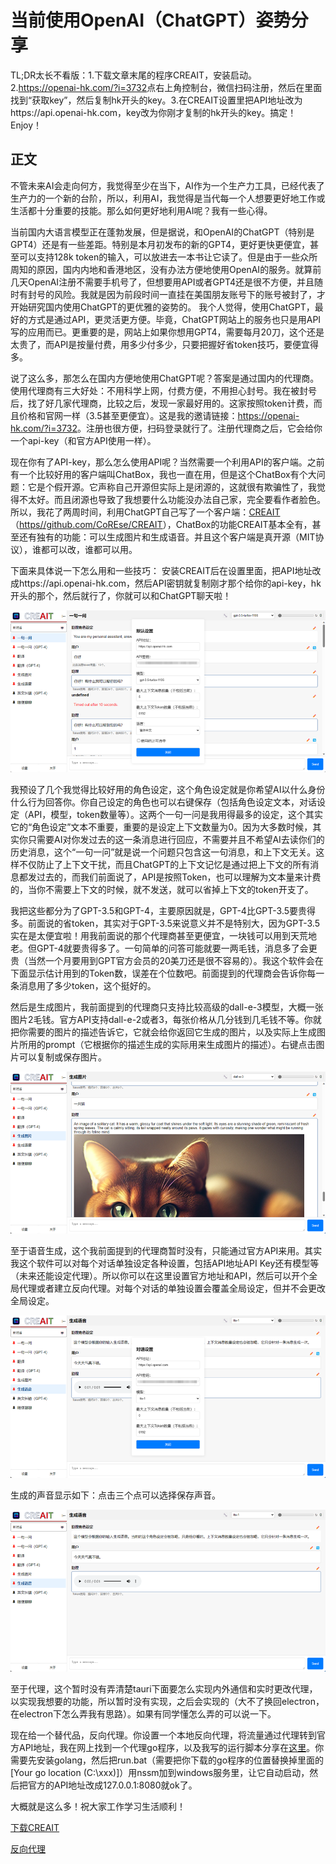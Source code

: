 # 当前使用OpenAI（ChatGPT）姿势分享
TL;DR太长不看版：1.下载文章末尾的程序CREAIT，安装启动。2.<a href="https://openai-hk.com/?i=3732">https://openai-hk.com/?i=3732</a>点右上角控制台，微信扫码注册，然后在里面找到“获取key”，然后复制hk开头的key。3.在CREAIT设置里把API地址改为https://api.openai-hk.com，key改为你刚才复制的hk开头的key。搞定！Enjoy！

## 正文
不管未来AI会走向何方，我觉得至少在当下，AI作为一个生产力工具，已经代表了生产力的一个新的台阶，所以，利用AI，我觉得是当代每一个人想要更好地工作或生活都十分重要的技能。那么如何更好地利用AI呢？我有一些心得。

当前国内大语言模型正在蓬勃发展，但是据说，和OpenAI的ChatGPT（特别是GPT4）还是有一些差距。特别是本月初发布的新的GPT4，更好更快更便宜，甚至可以支持128k token的输入，可以放进去一本书让它读了。但是由于一些众所周知的原因，国内内地和香港地区，没有办法方便地使用OpenAI的服务。就算前几天OpenAI注册不需要手机号了，但想要用API或者GPT4还是很不方便，并且随时有封号的风险。我就是因为前段时间一直挂在美国朋友账号下的账号被封了，才开始研究国内使用ChatGPT的更优雅的姿势的。
我个人觉得，使用ChatGPT，最好的方式是通过API，更灵活更方便。毕竟，ChatGPT网站上的服务也只是用API写的应用而已。更重要的是，网站上如果你想用GPT4，需要每月20刀，这个还是太贵了，而API是按量付费，用多少付多少，只要把握好省token技巧，要便宜得多。

说了这么多，那怎么在国内方便地使用ChatGPT呢？答案是通过国内的代理商。使用代理商有三大好处：不用科学上网，付费方便，不用担心封号。我在被封号后，找了好几家代理商，比较之后，发现一家最好用的。这家按照token计费，而且价格和官网一样（3.5甚至更便宜）。这是我的邀请链接：<a href="https://openai-hk.com/?i=3732">https://openai-hk.com/?i=3732</a>。注册也很方便，扫码登录就行了。注册代理商之后，它会给你一个api-key（和官方API使用一样）。

现在你有了API-key，那么怎么使用API呢？当然需要一个利用API的客户端。之前有一个比较好用的客户端叫ChatBox，我也一直在用，但是这个ChatBox有个大问题：它是个假开源。它声称自己开源但实际上是闭源的，这就很有欺骗性了，我觉得不太好。而且闭源也导致了我想要什么功能没办法自己家，完全要看作者脸色。所以，我花了两周时间，利用ChatGPT自己写了一个客户端：<a href="https://github.com/CoREse/CREAIT">CREAIT</a>（<a href="https://github.com/CoREse/CREAIT">https//github.com/CoREse/CREAIT</a>），ChatBox的功能CREAIT基本全有，甚至还有独有的功能：可以生成图片和生成语音。并且这个客户端是真开源（MIT协议），谁都可以改，谁都可以用。

下面来具体说一下怎么用和一些技巧：
安装CREAIT后在设置里面，把API地址改成https://api.openai-hk.com，然后API密钥就复制刚才那个给你的api-key，hk开头的那个，然后就行了，你就可以和ChatGPT聊天啦！

<img src="figure1.png">

我预设了几个我觉得比较好用的角色设定，这个角色设定就是你希望AI以什么身份什么行为回答你。你自己设定的角色也可以右键保存（包括角色设定文本，对话设定（API，模型，token数量等）。这两个一句一问是我用得最多的设定，这个其实它的“角色设定”文本不重要，重要的是设定上下文数量为0。因为大多数时候，其实你只需要AI对你发过去的这一条消息进行回应，不需要并且不希望AI去读你们的历史消息，这个“一句一问”就是说一个问题只包含这一句消息，和上下文无关。这样不仅防止了上下文干扰，而且ChatGPT的上下文记忆是通过把上下文的所有消息都发过去的，而我们前面说了，API是按照Token，也可以理解为文本量来计费的，当你不需要上下文的时候，就不发送，就可以省掉上下文的token开支了。

我把这些都分为了GPT-3.5和GPT-4，主要原因就是，GPT-4比GPT-3.5要贵得多。前面说的省token，其实对于GPT-3.5来说意义并不是特别大，因为GPT-3.5实在是太便宜啦！用我前面说的那个代理商甚至更便宜，一块钱可以用到天荒地老。但GPT-4就要贵得多了。一句简单的问答可能就要一两毛钱，消息多了会更贵（当然一个月要用到GPT官方会员的20美刀还是很不容易的）。我这个软件会在下面显示估计用到的Token数，误差在个位数吧。前面提到的代理商会告诉你每一条消息用了多少token，这个挺好的。

然后是生成图片，我前面提到的代理商只支持比较高级的dall-e-3模型，大概一张图片2毛钱。官方API支持dall-e-2或者3，每张价格从几分钱到几毛钱不等。你就把你需要的图片的描述告诉它，它就会给你返回它生成的图片，以及实际上生成图片所用的prompt（它根据你的描述生成的实际用来生成图片的描述）。右键点击图片可以复制或保存图片。

<img src="figure2.png">

至于语音生成，这个我前面提到的代理商暂时没有，只能通过官方API来用。其实我这个软件可以对每个对话单独设定各种设置，包括API地址API Key还有模型等（未来还能设定代理）。所以你可以在这里设置官方地址和API，然后可以开个全局代理或者建立反向代理。对每个对话的单独设置会覆盖全局设定，但并不会更改全局设定。

<img src="figure3.png">

生成的声音显示如下：点击三个点可以选择保存声音。

<img src="figure4.png">

至于代理，这个暂时没有弄清楚tauri下面要怎么实现内外通信和实时更改代理，以实现我想要的功能，所以暂时没有实现，之后会实现的（大不了换回electron，在electron下怎么弄我有思路）。如果有同学懂怎么弄的可以说一下。

现在给一个替代品，反向代理。你设置一个本地反向代理，将流量通过代理转到官方API地址，我在网上找到一个代理go程序，以及我写的运行脚本分享在<a href="reverseproxy">这里</a>。你需要先安装golang，然后把run.bat（需要把你下载的go程序的位置替换掉里面的[Your go location (C:\xxx)]）用nssm加到windows服务里，让它自动启动，然后把官方的API地址改成127.0.0.1:8080就ok了。

大概就是这么多！祝大家工作学习生活顺利！

<a href="https://github.com/CoREse/CREAIT/releases/download/v1.0.2/CREAIT_1.0.2_x64_en-US.msi">下载CREAIT</a>

<a href="https://github.com/CoREse/CREAIT/tree/master/docs/reverseproxy">反向代理</a>

